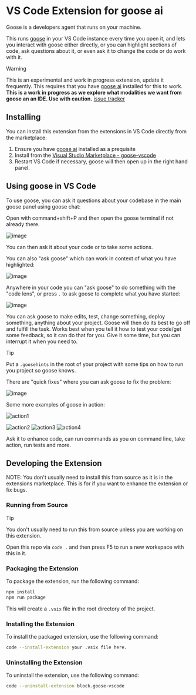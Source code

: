 # VS Code Extension for goose ai

Goose is a developers agent that runs on your machine. 

This runs <a href="https://github.com/square/goose">goose</a> in your VS Code instance every time you open it, and lets you interact with goose either directly, or you can highlight sections of code, ask questions about it, or even ask it to change the code or do work with it.

> [!WARNING]
> This is an experimental and work in progress extension, update it frequently.
> This requires that you have <a href="https://github.com/square/goose">goose ai</a> installed for this to work. 
> **This is a work in progress as we explore what modalities we want from goose an an IDE. Use with caution.**
> [issue tracker](https://github.com/square/goose-vscode/issues)

## Installing 

You can install this extension from the extensions in VS Code directly from the marketplace: 

1. Ensure you have [goose ai](https://github.com/square/goose) installed as a prequisite
2. Install from the [Visual Studio Marketplace - goose-vscode](https://marketplace.visualstudio.com/items?itemName=michaelneale.goose-vscode)
3. Restart VS Code if necessary, goose will then open up in the right hand panel. 

## Using goose in VS Code

To use goose, you can ask it questions about your codebase in the main goose panel using goose chat: 

Open with command+shift+P and then open the goose terminal if not already there.

![image](https://github.com/user-attachments/assets/0e3f7ed5-9c2c-474b-aa8c-98ceb7dc9229)

You can then ask it about your code or to take some actions. 

You can also "ask goose" which can work in context of what you have highlighted: 

![image](https://github.com/user-attachments/assets/8c6e3309-3458-4332-88f8-b909219f358b)


Anywhere in your code you can "ask goose" to do something with the "code lens", or press `.` to ask goose to complete what you have started: 

![image](https://github.com/user-attachments/assets/0bf6fbc2-e8b6-42ff-9567-be168b20faa1)

You can ask goose to make edits, test, change something, deploy something, anything about your project. Goose will then do its best
to go off and fulfill the task. Works best when you tell it how to test your code/get some feedback, so it can do that for you. 
Give it some time, but you can interrupt it when you need to.

> [!TIP]
> Put a `.goosehints` in the root of your project with some tips on how to run you project so goose knows. 

There are "quick fixes" where you can ask goose to fix the problem: 

![image](https://github.com/user-attachments/assets/25c87890-2f3c-4c04-a8a0-3e9e073c7b07)


Some more examples of goose in action:

![action1](https://github.com/user-attachments/assets/7cecc165-72c3-4936-977e-f7b9cf2c3906)

![action2](https://github.com/user-attachments/assets/2425f54d-c88b-4ef0-b00e-1ceac9a8dcd5)
![action3](https://github.com/user-attachments/assets/e35296d8-aaf7-43e1-915c-6fb86ed05cb9)
![action4](https://github.com/user-attachments/assets/c6f00750-0f28-4683-84a1-765740c72fba)

Ask it to enhance code, can run commands as you on command line, take action, run tests and more.


## Developing the Extension

NOTE: You don't usually need to install this from source as it is in the extensions marketplace.
This is for if you want to enhance the extension or fix bugs.

### Running from Source

> [!TIP]
> You don't usually need to run this from source unless you are working on this extension.

Open this repo via `code .` and then press F5 to run a new workspace with this in it. 

### Packaging the Extension

To package the extension, run the following command:

```sh
npm install 
npm run package
```

This will create a `.vsix` file in the root directory of the project.

### Installing the Extension

To install the packaged extension, use the following command:

```sh
code --install-extension your .vsix file here.
```

### Uninstalling the Extension

To uninstall the extension, use the following command:

```sh
code --uninstall-extension block.goose-vscode
```

